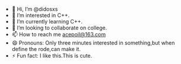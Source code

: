- 👋 Hi, I’m @didosxs
- 👀 I’m interested in C++.  
- 🌱 I’m currently learning C++.
- 💞️ I’m looking to collaborate on college.
- 📫 How to reach me acepoil@163.com
- 😄 Pronouns: Only three minutes interested in something,but when define the rode,can make it.
- ⚡ Fun fact: I like this.This is cute.

<!---
didosxs/didosxs is a ✨ special ✨ repository because its `README.md` (this file) appears on your GitHub profile.
You can click the Preview link to take a look at your changes.
--->
